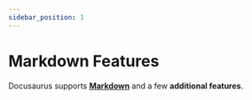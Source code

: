```yaml
---
sidebar_position: 1
---
```


# Markdown Features

Docusaurus supports **[Markdown](https://daringfireball.net/projects/markdown/syntax)** and a few **additional features**.
